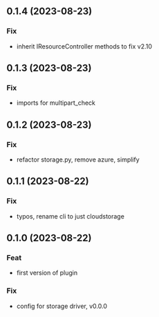 ## 0.1.4 (2023-08-23)

### Fix

- inherit IResourceController methods to fix v2.10

## 0.1.3 (2023-08-23)

### Fix

- imports for multipart_check

## 0.1.2 (2023-08-23)

### Fix

- refactor storage.py, remove azure, simplify

## 0.1.1 (2023-08-22)

### Fix

- typos, rename cli to just cloudstorage

## 0.1.0 (2023-08-22)

### Feat

- first version of plugin

### Fix

- config for storage driver, v0.0.0
